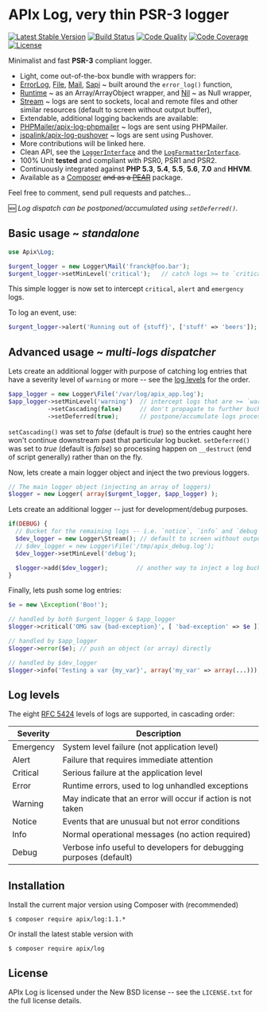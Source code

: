 APIx Log, very thin PSR-3 logger
================================
[![Latest Stable Version](https://poser.pugx.org/apix/log/v/stable.svg)](https://packagist.org/packages/apix/log)  [![Build Status](https://travis-ci.org/frqnck/apix-log.png?branch=master)](https://travis-ci.org/frqnck/apix-log)  [![Code Quality](https://scrutinizer-ci.com/g/frqnck/apix-log/badges/quality-score.png?b=master)](https://scrutinizer-ci.com/g/frqnck/apix-log/?branch=master)  [![Code Coverage](https://scrutinizer-ci.com/g/frqnck/apix-log/badges/coverage.png?b=master)](https://scrutinizer-ci.com/g/frqnck/apix-log/?branch=master)  [![License](https://poser.pugx.org/apix/log/license.svg)](https://packagist.org/packages/apix/log)

Minimalist and fast **PSR-3** compliant logger.

* Light, come out-of-the-box bundle with wrappers for:
 * [ErrorLog](src/Logger/ErrorLog.php), [File](src/Logger/File.php), [Mail](src/Logger/Mail.php), [Sapi](src/Logger/Sapi.php) ~ built around the `error_log()` function,
 * [Runtime](src/Logger/Runtime.php) ~ as an Array/ArrayObject wrapper, and [Nil](src/Logger/Nil.php) ~ as Null wrapper,
 * [Stream](src/Logger/Stream.php) ~ logs are sent to sockets, local and remote files and other similar resources (default to screen without output buffer),
* Extendable, additional logging backends are available:
 * [PHPMailer/apix-log-phpmailer](/PHPMailer/apix-log-phpmailer) ~ logs are sent using PHPMailer.
 * [jspalink/apix-log-pushover](/jspalink/apix-log-pushover) ~ logs are sent using Pushover.
 * More contributions will be linked here.
* Clean API, see the [`LoggerInterface`](src/Logger/LoggerInterface.php) and the [`LogFormatterInterface`](src/LogFormatterInterface.php).
* 100% Unit **tested** and compliant with PSR0, PSR1 and PSR2.
* Continuously integrated against **PHP 5.3**, **5.4**, **5.5**, **5.6**, **7.0** and **HHVM**.
* Available as a [Composer](https://packagist.org/packages/apix/log) ~~and as a [PEAR](http://pear.ouarz.net)~~ package.

Feel free to comment, send pull requests and patches...

:new: *Log dispatch can be postponed/accumulated using `setDeferred()`.*

Basic usage ~ *standalone*
-----------
```php
use Apix\Log;

$urgent_logger = new Logger\Mail('franck@foo.bar');
$urgent_logger->setMinLevel('critical');   // catch logs >= to `critical`
```

This simple logger is now set to intercept `critical`, `alert` and `emergency` logs.

To log an event, use:

```php
$urgent_logger->alert('Running out of {stuff}', ['stuff' => 'beers']);
```

Advanced usage ~ *multi-logs dispatcher*
--------------
Lets create an additional logger with purpose of catching log entries that have a severity level of `warning` or more -- see the [log levels](#log-levels) for the order.
```php
$app_logger = new Logger\File('/var/log/apix_app.log');
$app_logger->setMinLevel('warning')  // intercept logs that are >= `warning`
           ->setCascading(false)     // don't propagate to further buckets
           ->setDeferred(true);      // postpone/accumulate logs processing
```
`setCascading()` was set to *false* (default is *true*) so the entries caught here won't continue downstream past that particular log bucket. `setDeferred()` was set to *true* (default is *false*) so processing happen on `__destruct` (end of script generally) rather than on the fly. 

Now, lets create a main logger object and inject the two previous loggers.
```php
// The main logger object (injecting an array of loggers)
$logger = new Logger( array($urgent_logger, $app_logger) );
```
Lets create an additional logger -- just for development/debug purposes.
```php
if(DEBUG) {
  // Bucket for the remaining logs -- i.e. `notice`, `info` and `debug`
  $dev_logger = new Logger\Stream(); // default to screen without output buffer  
  // $dev_logger = new Logger\File('/tmp/apix_debug.log'); 
  $dev_logger->setMinLevel('debug');

  $logger->add($dev_logger);   		// another way to inject a log bucket
}
```
Finally, lets push some log entries:

```php
$e = new \Exception('Boo!');

// handled by both $urgent_logger & $app_logger
$logger->critical('OMG saw {bad-exception}', [ 'bad-exception' => $e ]);

// handled by $app_logger
$logger->error($e); // push an object (or array) directly

// handled by $dev_logger
$logger->info('Testing a var {my_var}', array('my_var' => array(...)));
```

Log levels
----------
The eight [RFC 5424][] levels of logs are supported, in cascading order:

 Severity  | Description
-----------|-----------------------------------------------------------------
 Emergency | System level failure (not application level)
 Alert     | Failure that requires immediate attention
 Critical  | Serious failure at the application level 
 Error     | Runtime errors, used to log unhandled exceptions
 Warning   | May indicate that an error will occur if action is not taken
 Notice    | Events that are unusual but not error conditions
 Info      | Normal operational messages (no action required)
 Debug     | Verbose info useful to developers for debugging purposes (default)

[PSR-3]: http://tools.ietf.org/html/rfc5424
[RFC 5424]: http://tools.ietf.org/html/rfc5424#section-6.2.1

Installation
------------------------

Install the current major version using Composer with (recommended)
```
$ composer require apix/log:1.1.*
```
Or install the latest stable version with
```
$ composer require apix/log
```

License
-------
APIx Log is licensed under the New BSD license -- see the `LICENSE.txt` for the full license details.
